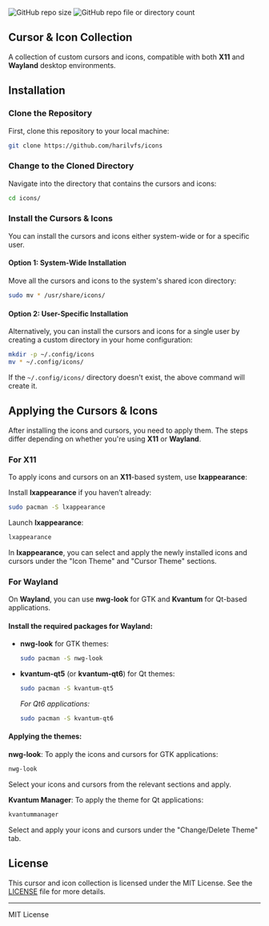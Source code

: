 ![GitHub repo size](https://img.shields.io/github/repo-size/harilvfs/icons)
![GitHub repo file or directory count](https://img.shields.io/github/directory-file-count/harilvfs/icons)

## Cursor & Icon Collection

A collection of custom cursors and icons, compatible with both **X11** and **Wayland** desktop environments.

## Installation

### Clone the Repository
First, clone this repository to your local machine:
```bash
git clone https://github.com/harilvfs/icons
```

### Change to the Cloned Directory
Navigate into the directory that contains the cursors and icons:
```bash
cd icons/
```

### Install the Cursors & Icons

You can install the cursors and icons either system-wide or for a specific user.

#### Option 1: System-Wide Installation
Move all the cursors and icons to the system's shared icon directory:
```bash
sudo mv * /usr/share/icons/
```

#### Option 2: User-Specific Installation
Alternatively, you can install the cursors and icons for a single user by creating a custom directory in your home configuration:
```bash
mkdir -p ~/.config/icons
mv * ~/.config/icons/
```

If the `~/.config/icons/` directory doesn't exist, the above command will create it.

## Applying the Cursors & Icons

After installing the icons and cursors, you need to apply them. The steps differ depending on whether you're using **X11** or **Wayland**.

### For X11

To apply icons and cursors on an **X11**-based system, use **lxappearance**:

Install **lxappearance** if you haven’t already:
   ```bash
   sudo pacman -S lxappearance
   ```

Launch **lxappearance**:
   ```bash
   lxappearance
   ```

In **lxappearance**, you can select and apply the newly installed icons and cursors under the "Icon Theme" and "Cursor Theme" sections.

### For Wayland

On **Wayland**, you can use **nwg-look** for GTK and **Kvantum** for Qt-based applications.

#### Install the required packages for Wayland:

- **nwg-look** for GTK themes:
  ```bash
  sudo pacman -S nwg-look
  ```

- **kvantum-qt5** (or **kvantum-qt6**) for Qt themes:
  ```bash
  sudo pacman -S kvantum-qt5
  ```
  *For Qt6 applications:*
  ```bash
  sudo pacman -S kvantum-qt6
  ```

#### Applying the themes:

**nwg-look**: To apply the icons and cursors for GTK applications:
   ```bash
   nwg-look
   ```
   Select your icons and cursors from the relevant sections and apply.

**Kvantum Manager**: To apply the theme for Qt applications:
   ```bash
   kvantummanager
   ```
   Select and apply your icons and cursors under the "Change/Delete Theme" tab.

## License

This cursor and icon collection is licensed under the MIT License. See the [LICENSE](./LICENSE) file for more details.

---

MIT License

